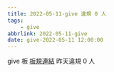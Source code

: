 ```yaml
---
title: 2022-05-11-give 違規 0 人
tags:
    - give
abbrlink: 2022-05-11-give
date: give-2022-05-11 12:00:00
---
```

give 板 [板規連結](https://www.ptt.cc/bbs/give/M.1612495900.A.C32.html)
昨天違規 0 人

